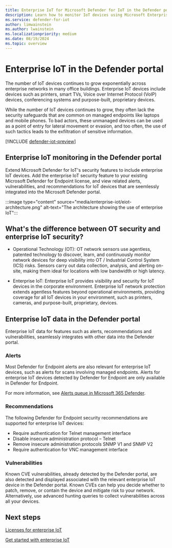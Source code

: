 ```yaml
---
title: Enterprise IoT for Microsoft Defender for IoT in the Defender portal
description: Learn how to monitor IoT devices using Microsoft Enterprise IoT in the Microsoft Defender portal.
ms.service: defender-for-iot
author: limwainstein
ms.author: lwainstein
ms.localizationpriority: medium
ms.date: 08/19/2024
ms.topic: overview
---
```


# Enterprise IoT in the Defender portal

The number of IoT devices continues to grow exponentially across enterprise networks in many office buildings. Enterprise IoT devices include devices such as printers, smart TVs, Voice over Internet Protocol (VoIP) devices, conferencing systems and purpose-built, proprietary devices.

While the number of IoT devices continues to grow, they often lack the security safeguards that are common on managed endpoints like laptops and mobile phones. To bad actors, these unmanaged devices can be used as a point of entry for lateral movement or evasion, and too often, the use of such tactics leads to the exfiltration of sensitive information.

[!INCLUDE [defender-iot-preview](../includes//defender-for-iot-defender-public-preview.md)]

## Enterprise IoT monitoring in the Defender portal

Extend Microsoft Defender for IoT's security features to include enterprise IoT devices. Add the enterprise IoT security feature to your existing Microsoft Defender for Endpoint license, and view related alerts, vulnerabilities, and recommendations for IoT devices that are seemlessly integrated into the Microsoft Defender portal.

:::image type="content" source="media/enterprise-iot/eiot-architecture.png" alt-text="The architecture showing the use of enterprise IoT":::

## What's the difference between OT security and enterprise IoT security?

- Operational Technology (OT): OT network sensors use agentless, patented technology to discover, learn, and continuously monitor network devices for deep visibility into OT / Industrial Control System (ICS) risks. Sensors carry out data collection, analysis, and alerting on-site, making them ideal for locations with low bandwidth or high latency.

- Enterprise IoT: Enterprise IoT provides visibility and security for IoT devices in the corporate environment. Enterprise IoT network protection extends agentless features beyond operational environments, providing coverage for all IoT devices in your environment, such as printers, cameras, and purpose-built, proprietary, devices.

## Enterprise IoT data in the Defender portal

Enterprise IoT data for features such as alerts, recommendations and vulnerabilities, seamlessly integrates with other data into the Defender portal.

### Alerts

Most Defender for Endpoint alerts are also relevant for enterprise IoT devices, such as alerts for scans involving managed endpoints. Alerts for enterprise IoT devices detected by Defender for Endpoint are only available in Defender for Endpoint.

For more information, see [Alerts queue in Microsoft 365 Defender](/defender-endpoint/alerts-queue).

### Recommendations

The following Defender for Endpoint security recommendations are supported for enterprise IoT devices:

- Require authentication for Telnet management interface
- Disable insecure administration protocol – Telnet
- Remove insecure administration protocols SNMP V1 and SNMP V2
- Require authentication for VNC management interface

### Vulnerabilities

Known CVE vulnerabilities, already detected by the Defender portal, are also detected and displayed associated with the relevant enterprise IoT device in the Defender portal. Known CVEs can help you decide whether to patch, remove, or contain the device and mitigate risk to your network. Alternatively, use advanced hunting queries to collect vulnerabilities across all your devices.

## Next steps

[Licenses for enterprise IoT](enterprise-iot-licenses.md)

[Get started with enterprise IoT](enterprise-iot-get-started.md)
